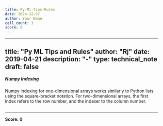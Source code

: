 ```yaml
---
title: Py-Ml-Tips-Rules
date: 2024-12-07
author: Your Name
cell_count: 3
score: 0
---
```


---
title: "Py ML Tips and Rules"
author: "Rj"
date: 2019-04-21
description: "-"
type: technical_note
draft: false
---
##### Numpy Indexing
Numpy indexing for one-dimensional arrays works similarly to Python lists using the square-bracket notation. For two-dimensional arrays, the first index refers to the row number, and the indexer to the column number.


```python

```


---
**Score: 0**